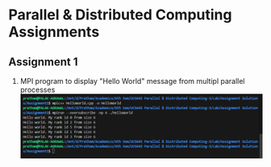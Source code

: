 <h1>Parallel & Distributed Computing Assignments</h1>
<h2>Assignment 1</h2>
<ol>
    <li>MPI program to display "Hello World" message from multipl parallel processes</li>
    <img src="Assignment1/Snapshots/Q1.png" alt="Project Screenshot" width="500">
</ol>